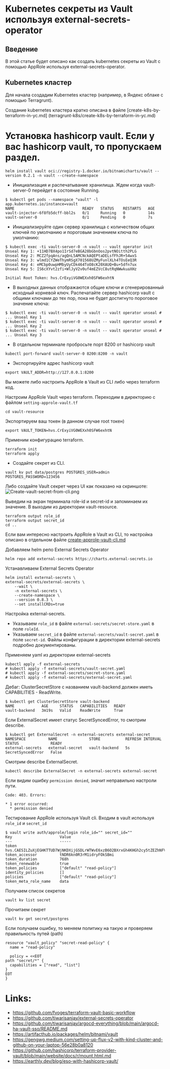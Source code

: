 # Kubernetes секреты из Vault используя external-secrets-operator

## Введение
В этой статье будет описано как создать kubernetes секреты из Vault с помощью AppRole используя 
external-secrets-operator.

## Kubernetes кластер
Для начала создадим Kubernetes кластер (например, в Яндекс облаке с помощью Terragrunt).

Создание kubernetes кластера кратко описана в файле [create-k8s-by-terraform-in-yc.md]
(terragrunt-k8s/create-k8s-by-terraform-in-yc.md)

# Установка hashicorp vault. Если у вас hashicorp vault, то пропускаем раздел.
```shell
helm install vault oci://registry-1.docker.io/bitnamicharts/vault --version 0.2.1 -n vault --create-namespace
```

- Инициализация и распечатывание хранилища. Ждем когда vault-server-0 перейдет в состояние Running.
```shell
$ kubectl get pods --namespace "vault" -l app.kubernetes.io/instance=vault
NAME                              READY   STATUS    RESTARTS   AGE
vault-injector-6f8fb5dcff-bbl2s   0/1     Running   0          14s
vault-server-0                    0/1     Pending   0          7s
```

- Инициализируйте один сервер хранилища с количеством общих ключей по умолчанию и пороговым значением ключа по умолчанию:
```shell
$ kubectl exec -ti vault-server-0 -n vault -- vault operator init
Unseal Key 1: +11HD7BX4po1IrSd7eBGA28bGbnOos2pvtNOitth2PLG
Unseal Key 2: MCZ2fpqAns/agQnL5AMCNckAQEPtaDELsfFhJR+54wxS
Unseal Key 3: wlmd1CYZWeThymRSgX701568UZMyFunlXLh4TOsEeQ3R
Unseal Key 4: eMCbp0uwpHMbyUyCDk464ToO8cK20XAUQ+Bu+5dfn7ux
Unseal Key 5: IS6cXYvt2zfi+WlJyV2v0uf4mEZVcC8utRqNWwkuaXHz

Initial Root Token: hvs.CrExyiVG0WEXxh0SFW6exhtN
```

- В выходных данных отображаются общие ключи и сгенерированный исходный корневой ключ. Распечатайте сервер hashicorp vault с общими ключами до тех пор, пока не будет достигнуто пороговое значение ключа:
```shell
$ kubectl exec -ti vault-server-0 -n vault -- vault operator unseal # ... Unseal Key 1
$ kubectl exec -ti vault-server-0 -n vault -- vault operator unseal # ... Unseal Key 2
$ kubectl exec -ti vault-server-0 -n vault -- vault operator unseal # ... Unseal Key 3
```

- В отдельном терминале пробросьте порт 8200 от hashicorp vault
```shell 
kubectl port-forward vault-server-0 8200:8200 -n vault
```

- Экспортируйте адрес hashicorp vault
```shell
export VAULT_ADDR=http://127.0.0.1:8200
```

Вы можете либо настроить AppRole в Vault из CLI либо через terraform код.

Настроим AppRole Vault через terraform.
Переходим в директорию с файлом `setting-approle-vault.tf`
```shell
cd vault-resource
```

Экспортируем ваш токен (в данном случае root токен)
```shell
export VAULT_TOKEN=hvs.CrExyiVG0WEXxh0SFW6exhtN
```

Применим конфигурацию terraform.
```shell
terraform init
terraform apply
```

- Создайте секрет из CLI.
```shell
vault kv put data/postgres POSTGRES_USER=admin POSTGRES_PASSWORD=123456
```

Либо создайте Vault секрет через UI как показано на скриншоте:
![Create-vault-secret-from-cli.png](vault-resource/Create-vault-secret-from-cli.png)

Выведим на экран терминала role-id и secret-id и запоминаем их значение.
B выходим из директории vault-resource.
```shell
terraform output role_id
terraform output secret_id
cd ..
```

Если вам интересно настроить AppRole в Vault из CLI, то настройка описано в отдельном файле 
[create-approle-vault-cli.md](vault-resource/create-approle-vault-cli.md)


Добавляем helm репо External Secrets Operator
```shell
helm repo add external-secrets https://charts.external-secrets.io
```

Устанавливаем External Secrets Operator
```shell
helm install external-secrets \
external-secrets/external-secrets \
    --wait \
    -n external-secrets \
    --create-namespace \
    --version 0.8.3 \
    --set installCRDs=true
```

Настройка external-secrets.
 - Указываем `role_id` в файле `external-secrets/secret-store.yaml` в поле `roleId`.
 - Указываем `secret_id` в файле `external-secrets/vault-secret.yaml` в поле `secret-id`.
Файлы конфигурации в директории external-secrets подробно документированы.


Применяем yaml из директории external-secrets
```shell
kubectl apply -f external-secrets
# kubectl apply -f external-secrets/vault-secret.yaml
# kubectl apply -f external-secrets/secret-store.yaml
# kubectl apply -f external-secrets/external-secret.yaml
```

Дебаг:
ClusterSecretStore c названием vault-backend должен иметь CAPABILITIES - ReadWrite.
```shell
$ kubectl get ClusterSecretStore vault-backend
NAME            AGE     STATUS   CAPABILITIES   READY
vault-backend   3m19s   Valid    ReadWrite      True
```

Если ExternalSecret имеет статус SecretSyncedError, то смотрим describe.
```shell
$ kubectl get ExternalSecret -n external-secrets external-secret
NAMESPACE          NAME              STORE           REFRESH INTERVAL   STATUS              READY
external-secrets   external-secret   vault-backend   5s                 SecretSyncedError   False
```

Смотрим describe ExternalSecret.
```shell
kubectl describe ExternalSecret -n external-secrets external-secret
```
Если видим ошибку `permission denied`, значит неправильно настроли пути.
```shell
Code: 403. Errors:

* 1 error occurred:
  * permission denied
```

Тестирование AppRole используя Vault cli.
Входим в vault используя `role_id` и `secret_id`
```shell
$ vault write auth/approle/login role_id="" secret_id=""
Key                     Value
---                     -----
token                   hvs.CAESILZuXjEGHKTTUD7WjNKDXijGSDLrWTWvE6xzB6O2BXrxGh4KHGh2cy5tZEZhNFVIODdhUktjRDViQVFaUmswc20
token_accessor          tNDR6kn0R3rM1idryFOkSBmi
token_duration          768h
token_renewable         true
token_policies          ["default" "read-policy"]
identity_policies       []
policies                ["default" "read-policy"]
token_meta_role_name    data
```

Получаем список секретов
```shell
vault kv list secret
```

Прочитаем секрет
```shell
vault kv get secret/postgres
```

Если получаем ошибку, то меняем политику на такую и проверяем правильность путей (path)
```shell
resource "vault_policy" "secret-read-policy" {
  name = "read-policy"

  policy = <<EOT
path "secret/*" {
  capabilities = ["read", "list"]
}
EOT
}
```

# Links:
 - https://github.com/fvoges/terraform-vault-basic-workflow
 - https://github.com/tiwarisanjay/external-secrets-operator
 - https://github.com/tiwarisanjay/argocd-everything/blob/main/argocd-ha-vault-sso/README.md
 - https://artifacthub.io/packages/helm/bitnami/vault
 - https://gengwg.medium.com/setting-up-flux-v2-with-kind-cluster-and-github-on-your-laptop-56e28b0a8120
 - https://github.com/hashicorp/terraform-provider-vault/blob/main/website/docs/r/mount.html.md
 - https://earthly.dev/blog/eso-with-hashicorp-vault/
